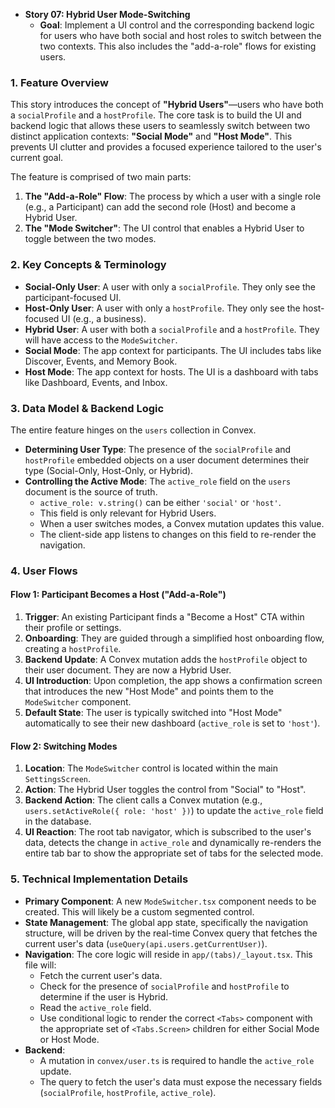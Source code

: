 - **Story 07: Hybrid User Mode-Switching**
  - **Goal**: Implement a UI control and the corresponding backend logic for users who have both social and host roles to switch between the two contexts. This also includes the "add-a-role" flows for existing users.

### 1. Feature Overview

This story introduces the concept of **"Hybrid Users"**—users who have both a `socialProfile` and a `hostProfile`. The core task is to build the UI and backend logic that allows these users to seamlessly switch between two distinct application contexts: **"Social Mode"** and **"Host Mode"**. This prevents UI clutter and provides a focused experience tailored to the user's current goal.

The feature is comprised of two main parts:

1.  **The "Add-a-Role" Flow**: The process by which a user with a single role (e.g., a Participant) can add the second role (Host) and become a Hybrid User.
2.  **The "Mode Switcher"**: The UI control that enables a Hybrid User to toggle between the two modes.

### 2. Key Concepts & Terminology

- **Social-Only User**: A user with only a `socialProfile`. They only see the participant-focused UI.
- **Host-Only User**: A user with only a `hostProfile`. They only see the host-focused UI (e.g., a business).
- **Hybrid User**: A user with both a `socialProfile` and a `hostProfile`. They will have access to the `ModeSwitcher`.
- **Social Mode**: The app context for participants. The UI includes tabs like Discover, Events, and Memory Book.
- **Host Mode**: The app context for hosts. The UI is a dashboard with tabs like Dashboard, Events, and Inbox.

### 3. Data Model & Backend Logic

The entire feature hinges on the `users` collection in Convex.

- **Determining User Type**: The presence of the `socialProfile` and `hostProfile` embedded objects on a user document determines their type (Social-Only, Host-Only, or Hybrid).
- **Controlling the Active Mode**: The `active_role` field on the `users` document is the source of truth.
  - `active_role: v.string()` can be either `'social'` or `'host'`.
  - This field is only relevant for Hybrid Users.
  - When a user switches modes, a Convex mutation updates this value.
  - The client-side app listens to changes on this field to re-render the navigation.

### 4. User Flows

#### Flow 1: Participant Becomes a Host ("Add-a-Role")

1.  **Trigger**: An existing Participant finds a "Become a Host" CTA within their profile or settings.
2.  **Onboarding**: They are guided through a simplified host onboarding flow, creating a `hostProfile`.
3.  **Backend Update**: A Convex mutation adds the `hostProfile` object to their user document. They are now a Hybrid User.
4.  **UI Introduction**: Upon completion, the app shows a confirmation screen that introduces the new "Host Mode" and points them to the `ModeSwitcher` component.
5.  **Default State**: The user is typically switched into "Host Mode" automatically to see their new dashboard (`active_role` is set to `'host'`).

#### Flow 2: Switching Modes

1.  **Location**: The `ModeSwitcher` control is located within the main `SettingsScreen`.
2.  **Action**: The Hybrid User toggles the control from "Social" to "Host".
3.  **Backend Action**: The client calls a Convex mutation (e.g., `users.setActiveRole({ role: 'host' })`) to update the `active_role` field in the database.
4.  **UI Reaction**: The root tab navigator, which is subscribed to the user's data, detects the change in `active_role` and dynamically re-renders the entire tab bar to show the appropriate set of tabs for the selected mode.

### 5. Technical Implementation Details

- **Primary Component**: A new `ModeSwitcher.tsx` component needs to be created. This will likely be a custom segmented control.
- **State Management**: The global app state, specifically the navigation structure, will be driven by the real-time Convex query that fetches the current user's data (`useQuery(api.users.getCurrentUser)`).
- **Navigation**: The core logic will reside in `app/(tabs)/_layout.tsx`. This file will:
  - Fetch the current user's data.
  - Check for the presence of `socialProfile` and `hostProfile` to determine if the user is Hybrid.
  - Read the `active_role` field.
  - Use conditional logic to render the correct `<Tabs>` component with the appropriate set of `<Tabs.Screen>` children for either Social Mode or Host Mode.
- **Backend**:
  - A mutation in `convex/user.ts` is required to handle the `active_role` update.
  - The query to fetch the user's data must expose the necessary fields (`socialProfile`, `hostProfile`, `active_role`).
